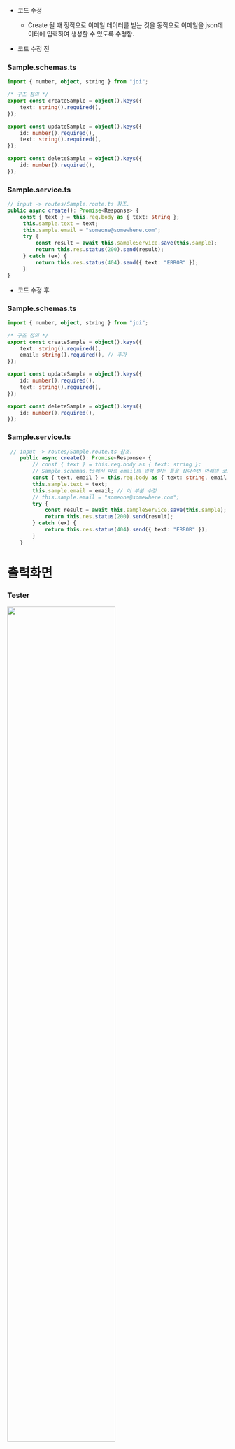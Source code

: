 * 코드 수정
  * Create 될 때 정적으로 이메일 데이터를 받는 것을 동적으로 이메일을 json데이터에 입력하여 생성할 수 있도록 수정함.

* 코드 수정 전
### Sample.schemas.ts
```typescript
import { number, object, string } from "joi";

/* 구조 정의 */ 
export const createSample = object().keys({
    text: string().required(),
});

export const updateSample = object().keys({
    id: number().required(),
    text: string().required(), 
});

export const deleteSample = object().keys({
    id: number().required(),
});
```
### Sample.service.ts
```typescript
// input -> routes/Sample.route.ts 참조. 
public async create(): Promise<Response> {
    const { text } = this.req.body as { text: string };    
     this.sample.text = text;
     this.sample.email = "someone@somewhere.com";
     try {
         const result = await this.sampleService.save(this.sample);
         return this.res.status(200).send(result);
     } catch (ex) {
         return this.res.status(404).send({ text: "ERROR" });
     }
}
```

* 코드 수정 후
### Sample.schemas.ts
```typescript
import { number, object, string } from "joi";

/* 구조 정의 */ 
export const createSample = object().keys({
    text: string().required(),
    email: string().required(), // 추가
});

export const updateSample = object().keys({
    id: number().required(),
    text: string().required(),
});

export const deleteSample = object().keys({
    id: number().required(),
});
```
### Sample.service.ts
```typescript
 // input -> routes/Sample.route.ts 참조. 
    public async create(): Promise<Response> {
        // const { text } = this.req.body as { text: string };
        // Sample.schemas.ts에서 따로 email의 입력 받는 틀을 잡아주면 아래의 코드를 사용할 수 있다.
        const { text, email } = this.req.body as { text: string, email: string };
        this.sample.text = text;
        this.sample.email = email; // 이 부분 수정
        // this.sample.email = "someone@somewhere.com";
        try {
            const result = await this.sampleService.save(this.sample);
            return this.res.status(200).send(result);
        } catch (ex) {
            return this.res.status(404).send({ text: "ERROR" });
        }
    }
```

# 출력화면
### Tester
<img src="https://user-images.githubusercontent.com/33046341/78627913-9ca66200-78cd-11ea-881f-a6796241193e.png" width="70%"></img>
### Web
<img src="https://user-images.githubusercontent.com/33046341/78628053-0a528e00-78ce-11ea-94f1-97c1e2b2b7c1.png" width="70%"></img>
